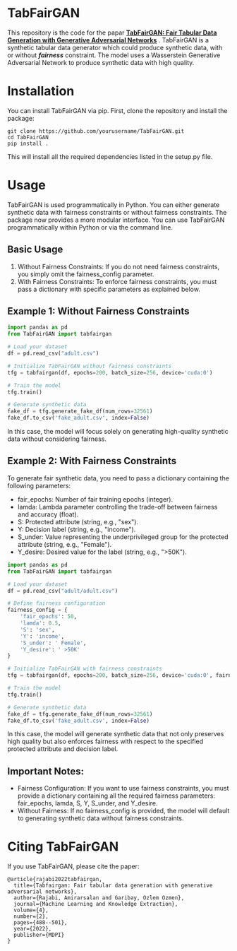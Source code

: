 # TabFairGAN

This repository is the code for the papar [**TabFairGAN: Fair Tabular Data Generation with Generative Adversarial Networks**](https://arxiv.org/abs/2109.00666) . TabFairGAN is a synthetic tabular data generator which could produce synthetic data, with or without _**fairness**_ constraint. The model uses a Wasserstein Generative Adversarial Network to produce synthetic data with high quality.

# Installation

You can install TabFairGAN via pip. First, clone the repository and install the package:

```
git clone https://github.com/yourusername/TabFairGAN.git
cd TabFairGAN
pip install .
```
This will install all the required dependencies listed in the setup.py file.



# Usage

TabFairGAN is used programmatically in Python. You can either generate synthetic data with fairness constraints or without fairness constraints.
The package now provides a more modular interface. You can use TabFairGAN programmatically within Python or via the command line.

## Basic Usage
1. Without Fairness Constraints: If you do not need fairness constraints, you simply omit the fairness_config parameter.
2. With Fairness Constraints: To enforce fairness constraints, you must pass a dictionary with specific parameters as explained below.

## Example 1: Without Fairness Constraints

```python
import pandas as pd
from TabFairGAN import tabfairgan

# Load your dataset
df = pd.read_csv("adult.csv")

# Initialize TabFairGAN without fairness constraints
tfg = tabfairgan(df, epochs=200, batch_size=256, device='cuda:0')

# Train the model
tfg.train()

# Generate synthetic data
fake_df = tfg.generate_fake_df(num_rows=32561)
fake_df.to_csv('fake_adult.csv', index=False)

```


In this case, the model will focus solely on generating high-quality synthetic data without considering fairness.

## Example 2: With Fairness Constraints

To generate fair synthetic data, you need to pass a dictionary containing the following parameters:

* fair_epochs: Number of fair training epochs (integer).
* lamda: Lambda parameter controlling the trade-off between fairness and accuracy (float).
* S: Protected attribute (string, e.g., "sex").
* Y: Decision label (string, e.g., "income").
* S_under: Value representing the underprivileged group for the protected attribute (string, e.g., "Female").
* Y_desire: Desired value for the label (string, e.g., ">50K").



```python
import pandas as pd
from TabFairGAN import tabfairgan

# Load your dataset
df = pd.read_csv("adult/adult.csv")

# Define fairness configuration
fairness_config = {
    'fair_epochs': 50,
    'lamda': 0.5,
    'S': 'sex',
    'Y': 'income',
    'S_under': ' Female',
    'Y_desire': ' >50K'
}

# Initialize TabFairGAN with fairness constraints
tfg = tabfairgan(df, epochs=200, batch_size=256, device='cuda:0', fairness_config=fairness_config)

# Train the model
tfg.train()

# Generate synthetic data
fake_df = tfg.generate_fake_df(num_rows=32561)
fake_df.to_csv('fake_adult.csv', index=False)

```

In this case, the model will generate synthetic data that not only preserves high quality but also enforces fairness with respect to the specified protected attribute and decision label.

## Important Notes:
* Fairness Configuration: If you want to use fairness constraints, you must provide a dictionary containing all the required fairness parameters: fair_epochs, lamda, S, Y, S_under, and Y_desire.
* Without Fairness: If no fairness_config is provided, the model will default to generating synthetic data without fairness constraints.



# Citing TabFairGAN

If you use TabFairGAN, please cite the paper:


```
@article{rajabi2022tabfairgan,
  title={Tabfairgan: Fair tabular data generation with generative adversarial networks},
  author={Rajabi, Amirarsalan and Garibay, Ozlem Ozmen},
  journal={Machine Learning and Knowledge Extraction},
  volume={4},
  number={2},
  pages={488--501},
  year={2022},
  publisher={MDPI}
}
```


